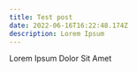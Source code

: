 ```yaml
---
title: Test post
date: 2022-06-16T16:22:48.174Z
description: Lorem Ipsum
---
```

Lorem Ipsum Dolor Sit Amet